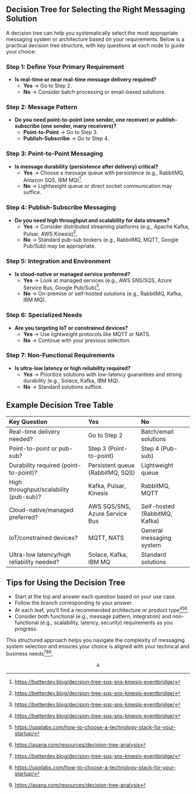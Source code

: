 
## Decision Tree for Selecting the Right Messaging Solution

A decision tree can help you systematically select the most appropriate messaging system or architecture based on your requirements. Below is a practical decision tree structure, with key questions at each node to guide your choice:

### Step 1: Define Your Primary Requirement

- **Is real-time or near real-time message delivery required?**
    - **Yes** → Go to Step 2.
    - **No** → Consider batch processing or email-based solutions.


### Step 2: Message Pattern

- **Do you need point-to-point (one sender, one receiver) or publish-subscribe (one sender, many receivers)?**
    - **Point-to-Point** → Go to Step 3.
    - **Publish-Subscribe** → Go to Step 4.


### Step 3: Point-to-Point Messaging

- **Is message durability (persistence after delivery) critical?**
    - **Yes** → Choose a message queue with persistence (e.g., RabbitMQ, Amazon SQS, IBM MQ)[^1].
    - **No** → Lightweight queue or direct socket communication may suffice.


### Step 4: Publish-Subscribe Messaging

- **Do you need high throughput and scalability for data streams?**
    - **Yes** → Consider distributed streaming platforms (e.g., Apache Kafka, Pulsar, AWS Kinesis)[^1].
    - **No** → Standard pub-sub brokers (e.g., RabbitMQ, MQTT, Google Pub/Sub) may be appropriate.


### Step 5: Integration and Environment

- **Is cloud-native or managed service preferred?**
    - **Yes** → Look at managed services (e.g., AWS SNS/SQS, Azure Service Bus, Google Pub/Sub)[^1].
    - **No** → On-premise or self-hosted solutions (e.g., RabbitMQ, Kafka, IBM MQ).


### Step 6: Specialized Needs

- **Are you targeting IoT or constrained devices?**
    - **Yes** → Use lightweight protocols like MQTT or NATS.
    - **No** → Continue with your previous selection.


### Step 7: Non-Functional Requirements

- **Is ultra-low latency or high reliability required?**
    - **Yes** → Prioritize solutions with low-latency guarantees and strong durability (e.g., Solace, Kafka, IBM MQ).
    - **No** → Standard solutions suffice.


## Example Decision Tree Table

| Key Question | Yes | No |
| :-- | :-- | :-- |
| Real-time delivery needed? | Go to Step 2 | Batch/email solutions |
| Point-to-point or pub-sub? | Step 3 (Point-to-point) | Step 4 (Pub-sub) |
| Durability required (point-to-point)? | Persistent queue (RabbitMQ, SQS) | Lightweight queue |
| High throughput/scalability (pub-sub)? | Kafka, Pulsar, Kinesis | RabbitMQ, MQTT |
| Cloud-native/managed preferred? | AWS SQS/SNS, Azure Service Bus | Self-hosted (RabbitMQ, Kafka) |
| IoT/constrained devices? | MQTT, NATS | General messaging system |
| Ultra-low latency/high reliability needed? | Solace, Kafka, IBM MQ | Standard solutions |

## Tips for Using the Decision Tree

- Start at the top and answer each question based on your use case.
- Follow the branch corresponding to your answer.
- At each leaf, you’ll find a recommended architecture or product type[^1][^2][^3].
- Consider both functional (e.g., message pattern, integration) and non-functional (e.g., scalability, latency, security) requirements as you progress.

This structured approach helps you navigate the complexity of messaging system selection and ensures your choice is aligned with your technical and business needs[^1][^2][^3].

<div style="text-align: center">⁂</div>

[^1]: https://betterdev.blog/decision-tree-sqs-sns-kinesis-eventbridge/

[^2]: https://upplabs.com/how-to-choose-a-technology-stack-for-your-startup/

[^3]: https://asana.com/resources/decision-tree-analysis

[^4]: https://daktela.com/post/effectively-use-the-decision-tree-for-chatbots-and-sms-mailings

[^5]: https://knowmax.ai/blog/chatbot-decision-trees/

[^6]: https://gettalkative.com/info/decision-tree-vs-ai-chatbots

[^7]: https://digital.ahrq.gov/health-it-tools-and-resources/evaluation-resources/workflow-assessment-health-it-toolkit/all-workflow-tools/decision-tree

[^8]: https://www.mecs-press.org/ijmsc/ijmsc-v9-n4/IJMSC-V9-N4-5.pdf

[^9]: https://livechatai.com/blog/chatbot-decision-tree

[^10]: https://www.praxisframework.org/en/library/decision-trees

[^11]: http://arxiv.org/pdf/1704.04798.pdf

[^12]: https://rosap.ntl.bts.gov/view/dot/77579

[^13]: https://publications.hse.ru/en/articles/291830710

[^14]: https://www.ssw.com.au/rules/software-architecture-decision-tree/

[^15]: https://www.itm-conferences.org/articles/itmconf/pdf/2022/02/itmconf_icacs2022_01001.pdf

[^16]: https://adamcogan.com/2025/07/08/how-to-choose-the-right-software-architecture/

[^17]: https://www.ibm.com/think/topics/decision-trees

[^18]: https://futuramo.com/blog/interactive-decision-trees-the-key-to-improving-tech-company-profitability/

[^19]: https://twproject.com/blog/how-a-decision-tree-simplifies-project-choices/

[^20]: https://openaccess.thecvf.com/content/CVPR2021/papers/Alaniz_Learning_Decision_Trees_Recurrently_Through_Communication_CVPR_2021_paper.pdf

